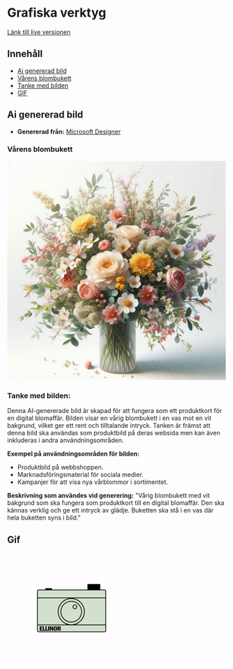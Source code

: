 # Grafiska verktyg
[Länk till live versionen](https://medieinstitutet.github.io/fed24d-grafiska-verktyg-mandarinfiskarna/)

## Innehåll

- [Ai genererad bild](#ai-genererad-bild)
- [Vårens blombukett](#vårens-blombukett)
- [Tanke med bilden](#tanke-med-bilden)
- [GIF](#gif)

## Ai genererad bild
- **Genererad från:** [Microsoft Designer](https://designer.microsoft.com/)

### Vårens blombukett
![Bild](/assets/blombukett.jpeg)

### Tanke med bilden:
Denna AI-genererade bild är skapad för att fungera som ett produktkort för en digital blomaffär. Bilden visar en vårig blombukett i en vas mot en vit bakgrund, vilket ger ett rent och tilltalande intryck. Tanken är främst att denna bild ska användas som produktbild på deras websida men kan även inkluderas i andra användningsområden.

**Exempel på användningsområden för bilden:**

- Produktbild på webbshoppen.
- Marknadsföringsmaterial för sociala medier.
- Kampanjer för att visa nya vårblommor i sortimentet.

**Beskrivning som användes vid generering:**
"Vårig blombukett med vit bakgrund som ska fungera som produktkort till en digital blomaffär. Den ska kännas verklig och ge ett intryck av glädje. Buketten ska stå i en vas där hela buketten syns i bild."

## Gif
![Video av animeringen](/assets/ellinor_johansson_grafiska_verktyg.gif)
